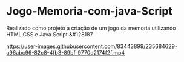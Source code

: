 # Jogo-Memoria-com-java-Script
Realizado como projeto a criação de um jogo da memoria utilizando HTML,CSS e Java Script &#128187

https://user-images.githubusercontent.com/83443899/235684629-a96abc96-82c8-4fb3-89bf-9770d2174f2f.mp4

